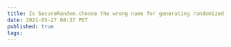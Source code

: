 ```yaml
---
title: Is SecureRandom.choose the wrong name for generating randomized strings with Ruby?
date: 2021-05-27 08:37 PDT
published: true
tags:
---
```



